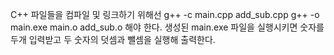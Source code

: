 C++ 파일들을 컴파일 및 링크하기 위해선
g++ -c main.cpp add_sub.cpp
g++ -o main.exe main.o add_sub.o
해야 한다.
생성된 main.exe 파일을 실행시키면 숫자를 두개 입력받고
두 숫자의 덧셈과 뺄셈을 실행해 출력한다.
